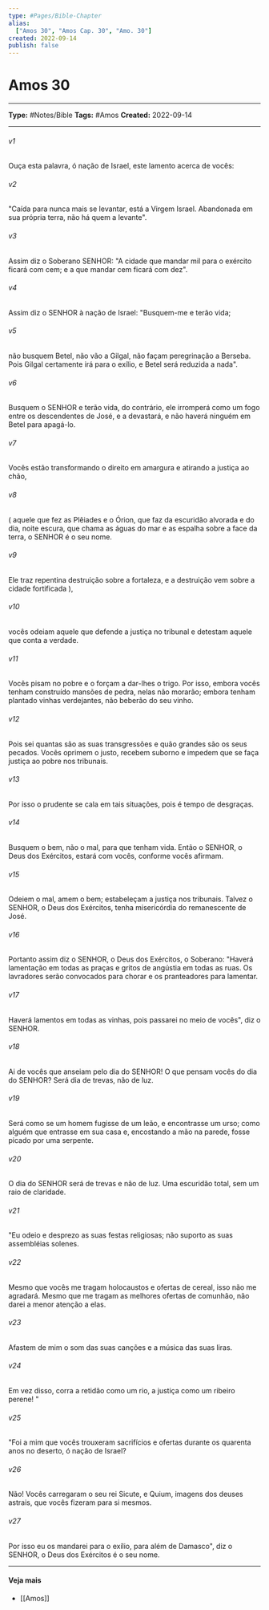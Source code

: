 ```yaml
---
type: #Pages/Bible-Chapter
alias:
  ["Amos 30", "Amos Cap. 30", "Amo. 30"]
created: 2022-09-14
publish: false
---
```


# Amos 30

---

**Type:** #Notes/Bible
**Tags:** #Amos
**Created:** 2022-09-14

---

###### v1
Ouça esta palavra, ó nação de Israel, este lamento acerca de vocês:
###### v2
"Caída para nunca mais se levantar, está a Virgem Israel. Abandonada em sua própria terra, não há quem a levante".
###### v3
Assim diz o Soberano SENHOR: "A cidade que mandar mil para o exército ficará com cem; e a que mandar cem ficará com dez".
###### v4
Assim diz o SENHOR à nação de Israel: "Busquem-me e terão vida;
###### v5
não busquem Betel, não vão a Gilgal, não façam peregrinação a Berseba. Pois Gilgal certamente irá para o exílio, e Betel será reduzida a nada".
###### v6
Busquem o SENHOR e terão vida, do contrário, ele irromperá como um fogo entre os descendentes de José, e a devastará, e não haverá ninguém em Betel para apagá-lo.
###### v7
Vocês estão transformando o direito em amargura e atirando a justiça ao chão,
###### v8
( aquele que fez as Plêiades e o Órion, que faz da escuridão alvorada e do dia, noite escura, que chama as águas do mar e as espalha sobre a face da terra, o SENHOR é o seu nome.
###### v9
Ele traz repentina destruição sobre a fortaleza, e a destruição vem sobre a cidade fortificada ),
###### v10
vocês odeiam aquele que defende a justiça no tribunal e detestam aquele que conta a verdade.
###### v11
Vocês pisam no pobre e o forçam a dar-lhes o trigo. Por isso, embora vocês tenham construído mansões de pedra, nelas não morarão; embora tenham plantado vinhas verdejantes, não beberão do seu vinho.
###### v12
Pois sei quantas são as suas transgressões e quão grandes são os seus pecados. Vocês oprimem o justo, recebem suborno e impedem que se faça justiça ao pobre nos tribunais.
###### v13
Por isso o prudente se cala em tais situações, pois é tempo de desgraças.
###### v14
Busquem o bem, não o mal, para que tenham vida. Então o SENHOR, o Deus dos Exércitos, estará com vocês, conforme vocês afirmam.
###### v15
Odeiem o mal, amem o bem; estabeleçam a justiça nos tribunais. Talvez o SENHOR, o Deus dos Exércitos, tenha misericórdia do remanescente de José.
###### v16
Portanto assim diz o SENHOR, o Deus dos Exércitos, o Soberano: "Haverá lamentação em todas as praças e gritos de angústia em todas as ruas. Os lavradores serão convocados para chorar e os pranteadores para lamentar.
###### v17
Haverá lamentos em todas as vinhas, pois passarei no meio de vocês", diz o SENHOR.
###### v18
Ai de vocês que anseiam pelo dia do SENHOR! O que pensam vocês do dia do SENHOR? Será dia de trevas, não de luz.
###### v19
Será como se um homem fugisse de um leão, e encontrasse um urso; como alguém que entrasse em sua casa e, encostando a mão na parede, fosse picado por uma serpente.
###### v20
O dia do SENHOR será de trevas e não de luz. Uma escuridão total, sem um raio de claridade.
###### v21
"Eu odeio e desprezo as suas festas religiosas; não suporto as suas assembléias solenes.
###### v22
Mesmo que vocês me tragam holocaustos e ofertas de cereal, isso não me agradará. Mesmo que me tragam as melhores ofertas de comunhão, não darei a menor atenção a elas.
###### v23
Afastem de mim o som das suas canções e a música das suas liras.
###### v24
Em vez disso, corra a retidão como um rio, a justiça como um ribeiro perene! "
###### v25
"Foi a mim que vocês trouxeram sacrifícios e ofertas durante os quarenta anos no deserto, ó nação de Israel?
###### v26
Não! Vocês carregaram o seu rei Sicute, e Quium, imagens dos deuses astrais, que vocês fizeram para si mesmos.
###### v27
Por isso eu os mandarei para o exílio, para além de Damasco", diz o SENHOR, o Deus dos Exércitos é o seu nome.


---

#### Veja mais

- [[Amos]]
